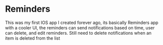 # Reminders
This was my first IOS app I created forever ago, its basically Reminders app with a cooler UI, the reminders can send notifications based on time, user can delete, and edit reminders. 
Still need to delete notifications when an item is deleted from the list
